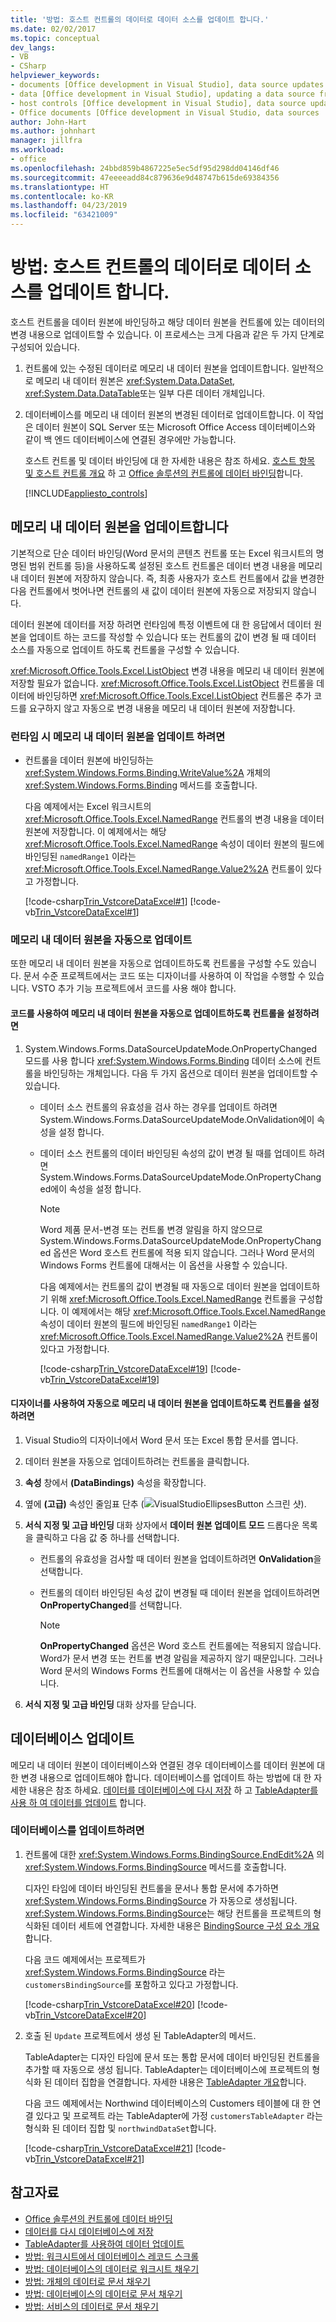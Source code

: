 ```yaml
---
title: '방법: 호스트 컨트롤의 데이터로 데이터 소스를 업데이트 합니다.'
ms.date: 02/02/2017
ms.topic: conceptual
dev_langs:
- VB
- CSharp
helpviewer_keywords:
- documents [Office development in Visual Studio], data source updates
- data [Office development in Visual Studio], updating a data source from a document
- host controls [Office development in Visual Studio], data source updates
- Office documents [Office development in Visual Studio, data sources
author: John-Hart
ms.author: johnhart
manager: jillfra
ms.workload:
- office
ms.openlocfilehash: 24bbd859b4867225e5ec5df95d298dd04146df46
ms.sourcegitcommit: 47eeeeadd84c879636e9d48747b615de69384356
ms.translationtype: HT
ms.contentlocale: ko-KR
ms.lasthandoff: 04/23/2019
ms.locfileid: "63421009"
---
```

# <a name="how-to-update-a-data-source-with-data-from-a-host-control"></a>방법: 호스트 컨트롤의 데이터로 데이터 소스를 업데이트 합니다.
  호스트 컨트롤을 데이터 원본에 바인딩하고 해당 데이터 원본을 컨트롤에 있는 데이터의 변경 내용으로 업데이트할 수 있습니다. 이 프로세스는 크게 다음과 같은 두 가지 단계로 구성되어 있습니다.

1. 컨트롤에 있는 수정된 데이터로 메모리 내 데이터 원본을 업데이트합니다. 일반적으로 메모리 내 데이터 원본은 <xref:System.Data.DataSet>, <xref:System.Data.DataTable>또는 일부 다른 데이터 개체입니다.

2. 데이터베이스를 메모리 내 데이터 원본의 변경된 데이터로 업데이트합니다. 이 작업은 데이터 원본이 SQL Server 또는 Microsoft Office Access 데이터베이스와 같이 백 엔드 데이터베이스에 연결된 경우에만 가능합니다.

   호스트 컨트롤 및 데이터 바인딩에 대 한 자세한 내용은 참조 하세요. [호스트 항목 및 호스트 컨트롤 개요](../vsto/host-items-and-host-controls-overview.md) 하 고 [Office 솔루션의 컨트롤에 데이터 바인딩](../vsto/binding-data-to-controls-in-office-solutions.md)합니다.

   [!INCLUDE[appliesto_controls](../vsto/includes/appliesto-controls-md.md)]

## <a name="update-the-in-memory-data-source"></a>메모리 내 데이터 원본을 업데이트합니다
 기본적으로 단순 데이터 바인딩(Word 문서의 콘텐츠 컨트롤 또는 Excel 워크시트의 명명된 범위 컨트롤 등)을 사용하도록 설정된 호스트 컨트롤은 데이터 변경 내용을 메모리 내 데이터 원본에 저장하지 않습니다. 즉, 최종 사용자가 호스트 컨트롤에서 값을 변경한 다음 컨트롤에서 벗어나면 컨트롤의 새 값이 데이터 원본에 자동으로 저장되지 않습니다.

 데이터 원본에 데이터를 저장 하려면 런타임에 특정 이벤트에 대 한 응답에서 데이터 원본을 업데이트 하는 코드를 작성할 수 있습니다 또는 컨트롤의 값이 변경 될 때 데이터 소스를 자동으로 업데이트 하도록 컨트롤을 구성할 수 있습니다.

 <xref:Microsoft.Office.Tools.Excel.ListObject> 변경 내용을 메모리 내 데이터 원본에 저장할 필요가 없습니다. <xref:Microsoft.Office.Tools.Excel.ListObject> 컨트롤을 데이터에 바인딩하면 <xref:Microsoft.Office.Tools.Excel.ListObject> 컨트롤은 추가 코드를 요구하지 않고 자동으로 변경 내용을 메모리 내 데이터 원본에 저장합니다.

### <a name="to-update-the-in-memory-data-source-at-runtime"></a>런타임 시 메모리 내 데이터 원본을 업데이트 하려면

- 컨트롤을 데이터 원본에 바인딩하는 <xref:System.Windows.Forms.Binding.WriteValue%2A> 개체의 <xref:System.Windows.Forms.Binding> 메서드를 호출합니다.

     다음 예제에서는 Excel 워크시트의 <xref:Microsoft.Office.Tools.Excel.NamedRange> 컨트롤의 변경 내용을 데이터 원본에 저장합니다. 이 예제에서는 해당 <xref:Microsoft.Office.Tools.Excel.NamedRange> 속성이 데이터 원본의 필드에 바인딩된 `namedRange1` 이라는 <xref:Microsoft.Office.Tools.Excel.NamedRange.Value2%2A> 컨트롤이 있다고 가정합니다.

     [!code-csharp[Trin_VstcoreDataExcel#1](../vsto/codesnippet/CSharp/Trin_VstcoreDataExcelCS/Sheet1.cs#1)]
     [!code-vb[Trin_VstcoreDataExcel#1](../vsto/codesnippet/VisualBasic/Trin_VstcoreDataExcelVB/Sheet1.vb#1)]

### <a name="automatically-update-the-in-memory-data-source"></a>메모리 내 데이터 원본을 자동으로 업데이트
 또한 메모리 내 데이터 원본을 자동으로 업데이트하도록 컨트롤을 구성할 수도 있습니다. 문서 수준 프로젝트에서는 코드 또는 디자이너를 사용하여 이 작업을 수행할 수 있습니다. VSTO 추가 기능 프로젝트에서 코드를 사용 해야 합니다.

#### <a name="to-set-a-control-to-automatically-update-the-in-memory-data-source-by-using-code"></a>코드를 사용하여 메모리 내 데이터 원본을 자동으로 업데이트하도록 컨트롤을 설정하려면

1. System.Windows.Forms.DataSourceUpdateMode.OnPropertyChanged 모드를 사용 합니다 <xref:System.Windows.Forms.Binding> 데이터 소스에 컨트롤을 바인딩하는 개체입니다. 다음 두 가지 옵션으로 데이터 원본을 업데이트할 수 있습니다.

   - 데이터 소스 컨트롤의 유효성을 검사 하는 경우를 업데이트 하려면 System.Windows.Forms.DataSourceUpdateMode.OnValidation에이 속성을 설정 합니다.

   - 데이터 소스 컨트롤의 데이터 바인딩된 속성의 값이 변경 될 때를 업데이트 하려면 System.Windows.Forms.DataSourceUpdateMode.OnPropertyChanged에이 속성을 설정 합니다.

     > [!NOTE]
     > Word 제품 문서-변경 또는 컨트롤 변경 알림을 하지 않으므로 System.Windows.Forms.DataSourceUpdateMode.OnPropertyChanged 옵션은 Word 호스트 컨트롤에 적용 되지 않습니다. 그러나 Word 문서의 Windows Forms 컨트롤에 대해서는 이 옵션을 사용할 수 있습니다.

     다음 예제에서는 컨트롤의 값이 변경될 때 자동으로 데이터 원본을 업데이트하기 위해 <xref:Microsoft.Office.Tools.Excel.NamedRange> 컨트롤을 구성합니다. 이 예제에서는 해당 <xref:Microsoft.Office.Tools.Excel.NamedRange> 속성이 데이터 원본의 필드에 바인딩된 `namedRange1` 이라는 <xref:Microsoft.Office.Tools.Excel.NamedRange.Value2%2A> 컨트롤이 있다고 가정합니다.

     [!code-csharp[Trin_VstcoreDataExcel#19](../vsto/codesnippet/CSharp/Trin_VstcoreDataExcelCS/Sheet1.cs#19)]
     [!code-vb[Trin_VstcoreDataExcel#19](../vsto/codesnippet/VisualBasic/Trin_VstcoreDataExcelVB/Sheet1.vb#19)]

#### <a name="to-set-a-control-to-automatically-update-the-in-memory-data-source-by-using-the-designer"></a>디자이너를 사용하여 자동으로 메모리 내 데이터 원본을 업데이트하도록 컨트롤을 설정하려면

1. Visual Studio의 디자이너에서 Word 문서 또는 Excel 통합 문서를 엽니다.

2. 데이터 원본을 자동으로 업데이트하려는 컨트롤을 클릭합니다.

3. **속성** 창에서 **(DataBindings)** 속성을 확장합니다.

4. 옆에 **(고급)** 속성인 줄임표 단추 (![VisualStudioEllipsesButton 스크린 샷](../vsto/media/vbellipsesbutton.png "VisualStudioEllipsesButton 스크린 샷")).

5. **서식 지정 및 고급 바인딩** 대화 상자에서 **데이터 원본 업데이트 모드** 드롭다운 목록을 클릭하고 다음 값 중 하나를 선택합니다.

    - 컨트롤의 유효성을 검사할 때 데이터 원본을 업데이트하려면 **OnValidation**을 선택합니다.

    - 컨트롤의 데이터 바인딩된 속성 값이 변경될 때 데이터 원본을 업데이트하려면 **OnPropertyChanged**를 선택합니다.

        > [!NOTE]
        > **OnPropertyChanged** 옵션은 Word 호스트 컨트롤에는 적용되지 않습니다. Word가 문서 변경 또는 컨트롤 변경 알림을 제공하지 않기 때문입니다. 그러나 Word 문서의 Windows Forms 컨트롤에 대해서는 이 옵션을 사용할 수 있습니다.

6. **서식 지정 및 고급 바인딩** 대화 상자를 닫습니다.

## <a name="update-the-database"></a>데이터베이스 업데이트
 메모리 내 데이터 원본이 데이터베이스와 연결된 경우 데이터베이스를 데이터 원본에 대한 변경 내용으로 업데이트해야 합니다. 데이터베이스를 업데이트 하는 방법에 대 한 자세한 내용은 참조 하세요. [데이터를 데이터베이스에 다시 저장](../data-tools/save-data-back-to-the-database.md) 하 고 [TableAdapter를 사용 하 여 데이터를 업데이트](../data-tools/update-data-by-using-a-tableadapter.md) 합니다.

### <a name="to-update-the-database"></a>데이터베이스를 업데이트하려면

1. 컨트롤에 대한 <xref:System.Windows.Forms.BindingSource.EndEdit%2A> 의 <xref:System.Windows.Forms.BindingSource> 메서드를 호출합니다.

     디자인 타임에 데이터 바인딩된 컨트롤을 문서나 통합 문서에 추가하면 <xref:System.Windows.Forms.BindingSource> 가 자동으로 생성됩니다. <xref:System.Windows.Forms.BindingSource>는 해당 컨트롤을 프로젝트의 형식화된 데이터 세트에 연결합니다. 자세한 내용은 [BindingSource 구성 요소 개요](/dotnet/framework/winforms/controls/bindingsource-component-overview)합니다.

     다음 코드 예제에서는 프로젝트가 <xref:System.Windows.Forms.BindingSource> 라는 `customersBindingSource`를 포함하고 있다고 가정합니다.

     [!code-csharp[Trin_VstcoreDataExcel#20](../vsto/codesnippet/CSharp/Trin_VstcoreDataExcelCS/Sheet1.cs#20)]
     [!code-vb[Trin_VstcoreDataExcel#20](../vsto/codesnippet/VisualBasic/Trin_VstcoreDataExcelVB/Sheet1.vb#20)]

2. 호출 된 `Update` 프로젝트에서 생성 된 TableAdapter의 메서드.

     TableAdapter는 디자인 타임에 문서 또는 통합 문서에 데이터 바인딩된 컨트롤을 추가할 때 자동으로 생성 됩니다. TableAdapter는 데이터베이스에 프로젝트의 형식화 된 데이터 집합을 연결합니다. 자세한 내용은 [TableAdapter 개요](../data-tools/fill-datasets-by-using-tableadapters.md#tableadapter-overview)합니다.

     다음 코드 예제에서는 Northwind 데이터베이스의 Customers 테이블에 대 한 연결 있다고 및 프로젝트 라는 TableAdapter에 가정 `customersTableAdapter` 라는 형식화 된 데이터 집합 및 `northwindDataSet`합니다.

     [!code-csharp[Trin_VstcoreDataExcel#21](../vsto/codesnippet/CSharp/Trin_VstcoreDataExcelCS/Sheet1.cs#21)]
     [!code-vb[Trin_VstcoreDataExcel#21](../vsto/codesnippet/VisualBasic/Trin_VstcoreDataExcelVB/Sheet1.vb#21)]

## <a name="see-also"></a>참고자료
- [Office 솔루션의 컨트롤에 데이터 바인딩](../vsto/binding-data-to-controls-in-office-solutions.md)
- [데이터를 다시 데이터베이스에 저장](../data-tools/save-data-back-to-the-database.md)
- [TableAdapter를 사용하여 데이터 업데이트](../data-tools/update-data-by-using-a-tableadapter.md)
- [방법: 워크시트에서 데이터베이스 레코드 스크롤](../vsto/how-to-scroll-through-database-records-in-a-worksheet.md)
- [방법: 데이터베이스의 데이터로 워크시트 채우기](../vsto/how-to-populate-worksheets-with-data-from-a-database.md)
- [방법: 개체의 데이터로 문서 채우기](../vsto/how-to-populate-documents-with-data-from-objects.md)
- [방법: 데이터베이스의 데이터로 문서 채우기](../vsto/how-to-populate-documents-with-data-from-a-database.md)
- [방법: 서비스의 데이터로 문서 채우기](../vsto/how-to-populate-documents-with-data-from-services.md)
